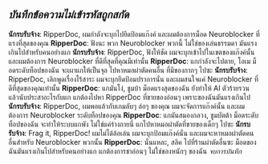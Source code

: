 ## _บันทึกข้อความไม่เข้ารหัสถูกสกัด_

**นักรบรับจ้าง**: RipperDoc, ผมกำลังจะบุกไปยึดป้อมแก๊งค์ และผมต้องการม็อด Neuroblocker ที่แรงที่สุดของคุณ
**RipperDoc**: ฟังนะ พวก Neuroblocker พวกนี้ ไม่ใช่ของเล่นธรรมดา มันแรงเกินไปสำหรับคนอย่างแก
**นักรบรับจ้าง**: RipperDoc, ฟังให้ชัด ผมจะบุกเข้าไปในเขตของแก๊งค์นั้น และผมต้องการ Neuroblocker ที่ดีที่สุดที่คุณมีเท่านั้น
**RipperDoc**: แกกำลังจะไปตาย, โอเม ม็อดระดับท็อปของฉัน จะเผาแกให้เป็นจุล ไปหาหมอผ่าตัดคนอื่น ที่มีของกากๆ ไปซะ
**นักรบรับจ้าง**: RipperDoc, เลิกพูดเรื่องไร้สาระ ผมจะบุกยึดป้อมปราการนั่น และผมสนใจแค่ Neuroblocker ที่ดีที่สุดของคุณเท่านั้น
**RipperDoc**: แกมันโง่, ชูมบ้า ม็อดแรงสุดของฉัน ยังทำให้ AI ตัวร้ายรวน แล้วนับประสาอะไรกับแก แกต้องไปหา RipperDoc ที่ขายของอ่อนๆ เพราะของฉันมันแรงเกินไป
**นักรบรับจ้าง**: RipperDoc, ผมพอแล้วกับเกมลับๆ ล่อๆ ของคุณ ผมจะจัดการแก๊งค์นั้น และผมต้องการ Neuroblocker ระดับท็อปของคุณ
**RipperDoc**: แกมันสมองกลวง, ชูมบัตต้า ม็อดระดับท็อปของฉัน จะทำให้ระบบแกพัง ไม่ใช่แค่ร่างกายนี่ แกไปหาหมอผ่าตัดที่ขายของเด็กๆ ไปซะ
**นักรบรับจ้าง**: Frag it, RipperDoc! ผมไม่ได้ล้อเล่น ผมจะบุกป้อมแก๊งค์นั่น และผมจะหาหมอผ่าตัดคนอื่นสำหรับ Neuroblocker พวกนั้น
**RipperDoc**: นั่นแหละ, สลิค ไปที่ร้านผ่าตัดอื่นซะ ม็อดของฉันมันแรงเกินไปสำหรับคนอย่างแก แกต้องการชาอ่อนๆ ไม่ใช่ของหนักๆ ของฉัน
_จบการบันทึก_
